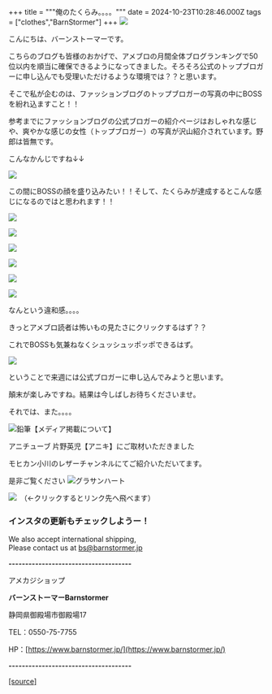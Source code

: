 +++
title = """俺のたくらみ。。。。"""
date = 2024-10-23T10:28:46.000Z
tags = ["clothes","BarnStormer"]
+++
[![](https://stat.ameba.jp/user_images/20231023/16/barnstormer-go/b2/03/p/o0420015015354743273.png)](https://ameblo.jp/barnstormer-go/entry-12825670498.html)

こんにちは、バーンストーマーです。

こちらのブログも皆様のおかげで、アメブロの月間全体ブログランキングで50位以内を順当に確保できるようになってきました。そろそろ公式のトップブロガーに申し込んでも受理いただけるような環境では？？と思います。

そこで私が企むのは、ファッションブログのトップブロガーの写真の中にBOSSを紛れ込ますこと！！

参考までにファッションブログの公式ブロガーの紹介ページはおしゃれな感じや、爽やかな感じの女性（トップブロガー）の写真が沢山紹介されています。野郎は皆無です。

こんなかんじですね↓↓

[![](https://stat.ameba.jp/user_images/20241023/18/barnstormer-go/91/1d/j/o1170253215501382609.jpg)](https://stat.ameba.jp/user_images/20241023/18/barnstormer-go/91/1d/j/o1170253215501382609.jpg)

この間にBOSSの顔を盛り込みたい！！そして、たくらみが達成するとこんな感じになるのではと思われます！！

[![](https://stat.ameba.jp/user_images/20241023/18/barnstormer-go/91/1d/j/o1170253215501382609.jpg)](https://stat.ameba.jp/user_images/20241023/18/barnstormer-go/91/1d/j/o1170253215501382609.jpg)

[![](https://stat.ameba.jp/user_images/20241023/18/barnstormer-go/f6/74/j/o0466033915501383157.jpg)](https://stat.ameba.jp/user_images/20241023/18/barnstormer-go/f6/74/j/o0466033915501383157.jpg)

[![](https://stat.ameba.jp/user_images/20241023/18/barnstormer-go/47/f4/j/o1170253215501382627.jpg)](https://stat.ameba.jp/user_images/20241023/18/barnstormer-go/47/f4/j/o1170253215501382627.jpg)

[![](https://stat.ameba.jp/user_images/20241023/18/barnstormer-go/f6/74/j/o0466033915501383157.jpg)](https://stat.ameba.jp/user_images/20241023/18/barnstormer-go/f6/74/j/o0466033915501383157.jpg)

[![](https://stat.ameba.jp/user_images/20241023/18/barnstormer-go/ef/c0/j/o1170253215501382637.jpg)](https://stat.ameba.jp/user_images/20241023/18/barnstormer-go/ef/c0/j/o1170253215501382637.jpg)

[![](https://stat.ameba.jp/user_images/20241023/18/barnstormer-go/f6/74/j/o0466033915501383157.jpg)](https://stat.ameba.jp/user_images/20241023/18/barnstormer-go/f6/74/j/o0466033915501383157.jpg)

なんという違和感。。。。

きっとアメブロ読者は怖いもの見たさにクリックするはず？？

これでBOSSも気兼ねなくシュッシュッポッポできるはず。

[![](https://stat.ameba.jp/user_images/20241023/18/barnstormer-go/d4/d7/j/o0466070015501383447.jpg)](https://stat.ameba.jp/user_images/20241023/18/barnstormer-go/d4/d7/j/o0466070015501383447.jpg)

ということで来週には公式ブロガーに申し込んでみようと思います。

顛末が楽しみですね。結果は今しばしお待ちくださいませ。

それでは、また。。。。

![鉛筆](https://stat100.ameba.jp/blog/ucs/img/char/char3/519.png)【メディア掲載について】

アニチューブ 片野英児【アニキ】にご取材いただきました

モヒカン小川のレザーチャンネルにてご紹介いただいてます。

是非ご覧ください ![グラサンハート](https://stat100.ameba.jp/blog/ucs/img/char/char3/148.png)

[![](https://stat.ameba.jp/user_images/20230412/16/barnstormer-go/6a/23/p/o0108010815269242493.png)](https://www.instagram.com/barnstormer_daily/)　（←クリックするとリンク先へ飛べます）

### インスタの更新もチェックしようー！

We also accept international shipping,  
Please contact us at bs@barnstormer.jp

**\-------------------------------------**

アメカジショップ

**バーンストーマーBarnstormer**

静岡県御殿場市御殿場17

TEL：0550-75-7755

HP：[https://www.barnstormer.jp/](https://www.barnstormer.jp/)

**\-------------------------------------**

[[source]](https://ameblo.jp/barnstormer-go/entry-12872356149.html)
